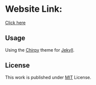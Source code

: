 # Website Link:

[Click here][website_link]

## Usage

Using the [Chirpy][chirpy] theme for [Jekyll][jekyll]. 

## License

This work is published under [MIT][mit] License.

[website_link]: https://abdullah-al-faheem.github.io/
[jekyll]: https://jekyllrb.com/
[chirpy]: https://github.com/cotes2020/jekyll-theme-chirpy/
[mit]: https://github.com/cotes2020/chirpy-starter/blob/master/LICENSE
